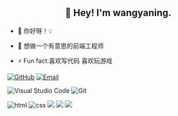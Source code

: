<h2 align="center">👋 Hey! I'm wangyaning. </h2>

- 🔭 你好呀！💡

- 🤔 想做一个有意思的前端工程师

- ⚡ Fun fact:喜欢写代码 喜欢玩游戏



[![GitHub](https://img.shields.io/badge/GitHub-181717?style=flat-square&logo=github&logoColor=white)](https://github.com/W-YaNing)
[![Email](https://img.shields.io/badge/QQEmail-ea4335?style=flat-square&logo=Mail.Ru)](932413373@qq.com)




![Visual Studio Code](https://img.shields.io/badge/-Visual%20Studio%20Code-007acc?style=flat-square&logo=Visual%20Studio%20Code)
![Git](https://img.shields.io/badge/-Git-f05032?style=flat-square&logo=Git&logoColor=white)

![html](https://img.shields.io/badge/-html-E34F26?style=flat-square&logo=html5&logoColor=white)
![css](https://img.shields.io/badge/-css-1572B6?style=flat-square&logo=css3)
![](https://img.shields.io/badge/JavaScript-red?style=flat-square&logo=javascript) 
![](https://img.shields.io/badge/Vue.js-black?style=flat-square&logo=vue.js)
![](https://img.shields.io/badge/React.js-black?style=flat-square&logo=react.js)

